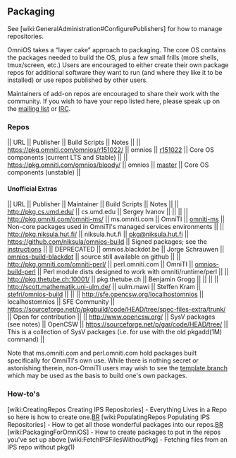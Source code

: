 Packaging
---------

See \[wiki:GeneralAdministration\#ConfigurePublishers\] for how to
manage repositories.

OmniOS takes a “layer cake” approach to packaging. The core OS contains
the packages needed to build the OS, plus a few small frills (more
shells, tmux/screen, etc.) Users are encouraged to either create their
own package repos for additional software they want to run (and where
they like it to be installed) or use repos published by other users.

Maintainers of add-on repos are encouraged to share their work with the
community. If you wish to have your repo listed here, please speak up on
the [mailing
list](http://lists.omniti.com/mailman/listinfo/omnios-discuss) or
[IRC](irc://chat.freenode.net/omnios).

### Repos

|| URL || Publisher || Build Scripts || Notes || ||
<https://pkg.omniti.com/omnios/r151022/> || omnios ||
[r151022](https://github.com/omniti-labs/omnios-build/tree/r151022) ||
Core OS components (current LTS and Stable) || ||
<https://pkg.omniti.com/omnios/bloody/> || omnios ||
[master](https://github.com/omniti-labs/omnios-build/) || Core OS
components (unstable) ||

#### Unofficial Extras

|| URL || Publisher || Maintainer || Build Scripts || Notes || ||
<http://pkg.cs.umd.edu/> || cs.umd.edu || Sergey Ivanov || || || ||
<http://pkg.omniti.com/omniti-ms/> || ms.omniti.com || OmniTI ||
[omniti-ms](https://github.com/omniti-labs/omniti-ms) || Non-core
packages used in OmniTI's managed services environments || ||
<http://pkg.niksula.hut.fi/> || niksula.hut.fi || pkg@niksula.hut.fi ||
<https://github.com/niksula/omnios-build> || Signed packages; see the
[instructions](http://pkg.niksula.hut.fi/) || || DEPRECATED ||
omnios.blackdot.be || Jorge Schrauwen ||
[omnios-build-blackdot](https://github.com/sjorge/omnios-build-blackdot)
|| source still available on github || ||
<http://pkg.omniti.com/omniti-perl/> || perl.omniti.com || OmniTI ||
[omnios-build-perl](https://github.com/omniti-labs/omnios-build-perl) ||
Perl module dists designed to work with omniti/runtime/perl || ||
<http://pkg.thetube.ch:10001/> || pkg.thetube.ch || Benjamin Grogg || ||
|| || <http://scott.mathematik.uni-ulm.de/> || uulm.mawi || Steffen Kram
|| [stefri/omnios-build](https://github.com/stefri/omnios-build) || ||
|| <http://sfe.opencsw.org/localhostomnios> || localhostomnios || SFE
Community ||
<https://sourceforge.net/p/pkgbuild/code/HEAD/tree/spec-files-extra/trunk/>
|| Open for contribution || || <http://www.opencsw.org/> || SysV
packages (see notes) || OpenCSW ||
<https://sourceforge.net/p/gar/code/HEAD/tree/> || This is a collection
of SysV packages (i.e. for use with the old pkgadd(1M) command) ||

Note that ms.omniti.com and perl.omniti.com hold packages built
specifically for OmniTI's own use. While there is nothing secret or
astonishing therein, non-OmniTI users may wish to see the [template
branch](https://github.com/omniti-labs/omnios-build/tree/template) which
may be used as the basis to build one's own packages.

### How-to's

\[wiki:CreatingRepos Creating IPS Repositories\] - Everything Lives in a
Repo so here is how to create one.[BR](BR "wikilink")
\[wiki:PopulatingRepos Populating IPS Repositories\] - How to get all
those wonderful packages into our repos.[BR](BR "wikilink")
\[wiki:PackagingForOmniOS\] - How to create packages to put in the repos
you've set up above \[wiki:FetchIPSFilesWithoutPkg\] - Fetching files
from an IPS repo without pkg(1)
